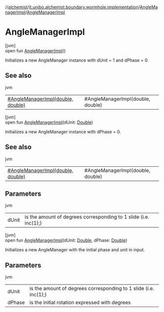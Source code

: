 //[alchemist](../../../index.md)/[it.unibo.alchemist.boundary.wormhole.implementation](../index.md)/[AngleManagerImpl](index.md)/[AngleManagerImpl](-angle-manager-impl.md)

# AngleManagerImpl

[jvm]\
open fun [AngleManagerImpl](-angle-manager-impl.md)()

Initializes a new AngleManager instance with dUnit = 1 and dPhase = 0.

## See also

jvm

| | |
|---|---|
| [#AngleManagerImpl(double, double)](-angle-manager-impl.md) | #AngleManagerImpl(double, double) |

[jvm]\
open fun [AngleManagerImpl](-angle-manager-impl.md)(dUnit: [Double](https://kotlinlang.org/api/latest/jvm/stdlib/kotlin/-double/index.html))

Initializes a new AngleManager instance with dPhase = 0.

## See also

jvm

| | |
|---|---|
| [#AngleManagerImpl(double, double)](-angle-manager-impl.md) | #AngleManagerImpl(double, double) |

## Parameters

jvm

| | |
|---|---|
| dUnit | is the amount of degrees corresponding to 1 slide (i.e. inc(1);) |

[jvm]\
open fun [AngleManagerImpl](-angle-manager-impl.md)(dUnit: [Double](https://kotlinlang.org/api/latest/jvm/stdlib/kotlin/-double/index.html), dPhase: [Double](https://kotlinlang.org/api/latest/jvm/stdlib/kotlin/-double/index.html))

Initializes a new AngleManager with the initial phase and unit in input.

## Parameters

jvm

| | |
|---|---|
| dUnit | is the amount of degrees corresponding to 1 slide (i.e. inc(1);) |
| dPhase | is the initial rotation expressed with degrees |
